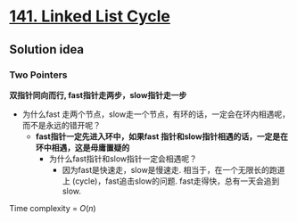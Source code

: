 # [141. Linked List Cycle](https://leetcode.com/problems/linked-list-cycle/)

## Solution idea

### Two Pointers

**双指针同向而行, fast指针走两步，slow指针走一步**

* 为什么fast 走两个节点，slow走一个节点，有环的话，一定会在环内相遇呢，而不是永远的错开呢？
    * **fast指针一定先进入环中，如果fast 指针和slow指针相遇的话，一定是在环中相遇，这是毋庸置疑的**
        * 为什么fast指针和slow指针一定会相遇呢？
            * 因为fast是快速走，slow是慢速走. 相当于，在一个无限长的跑道上 (cycle)，fast追击slow的问题. fast走得快，总有一天会追到slow.

Time complexity = $O(n)$

